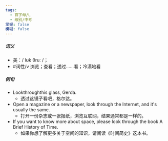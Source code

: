 ```yaml
---
tags:
  - 首字母/L
  - 级别/中考
掌握: false
模糊: false
---
```

##### 词义
- 美：/ lʊk θruː /；
- #词性/v  浏览；查看；透过……看；冷漠地看
##### 例句
- Lookthroughthis glass, Gerda.
	- 透过这镜子看吧，格尔达。
- Open a magazine or a newspaper, look through the Internet, and it's usually the same.
	- 打开一份杂志或一张报纸，浏览互联网，结果通常都是一样的。
- If you want to know more about space, please look through the book A Brief History of Time.
	- 如果你想了解更多关于空间的知识，请阅读《时间简史》这本书。
